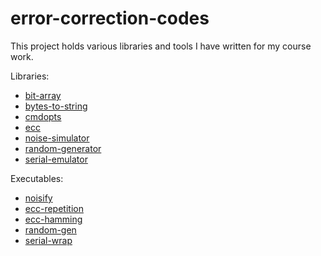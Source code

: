 # error-correction-codes

This project holds various libraries and tools I have written for my course work.

Libraries:

- [bit-array](bit-array/doc.md)
- [bytes-to-string](bytes-to-string/doc.md)
- [cmdopts](cmdopts/doc.md)
- [ecc](ecc/doc.md)
- [noise-simulator](noise-simulator/doc.md)
- [random-generator](random-generator/doc.md)
- [serial-emulator](serial-emulator/doc.md)

Executables:

- [noisify](noisify.c#L11-L23)
- [ecc-repetition](ecc-repetition.c#L13-L19)
- [ecc-hamming](ecc-hamming.c#L12-L20)
- [random-gen](random-gen.c#L12-L16)
- [serial-wrap](serial-wrap.c#L11-L23)
